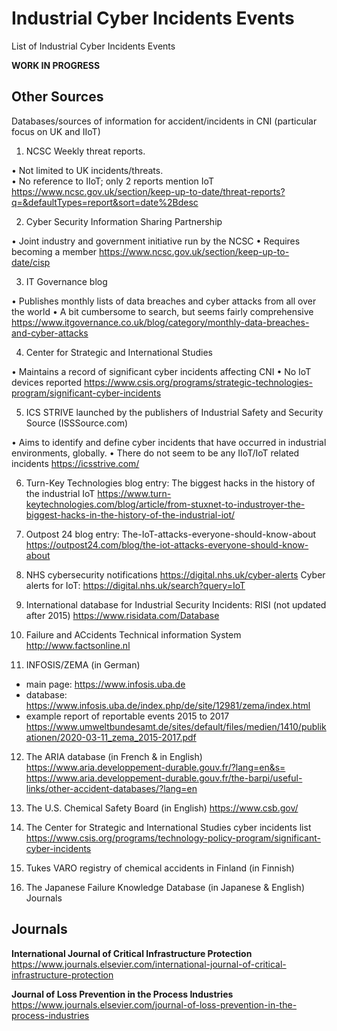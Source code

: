 # Industrial Cyber Incidents Events

List of Industrial Cyber Incidents Events

**WORK IN PROGRESS**

## Other Sources
Databases/sources of information for accident/incidents in CNI (particular focus on UK and IIoT)

1. NCSC Weekly threat reports. 

•	Not limited to UK incidents/threats.  
•	No reference to IIoT; only 2 reports mention IoT
https://www.ncsc.gov.uk/section/keep-up-to-date/threat-reports?q=&defaultTypes=report&sort=date%2Bdesc

2. Cyber Security Information Sharing Partnership 

•	Joint industry and government initiative run by the NCSC
•	Requires becoming a member 
https://www.ncsc.gov.uk/section/keep-up-to-date/cisp

3. IT Governance blog

•	Publishes monthly lists of data breaches and cyber attacks from all over the world
•	A bit cumbersome to search, but seems fairly comprehensive
https://www.itgovernance.co.uk/blog/category/monthly-data-breaches-and-cyber-attacks

4. Center for Strategic and International Studies

•	Maintains a record of significant cyber incidents affecting CNI
•	No IoT devices reported
https://www.csis.org/programs/strategic-technologies-program/significant-cyber-incidents

5.  ICS STRIVE launched by the publishers of Industrial Safety and Security Source (ISSSource.com) 

•	Aims to identify and define cyber incidents that have occurred in industrial environments, globally.
•	There do not seem to be any IIoT/IoT  related incidents
https://icsstrive.com/

6. Turn-Key Technologies blog entry: The biggest hacks in the history of the industrial IoT
https://www.turn-keytechnologies.com/blog/article/from-stuxnet-to-industroyer-the-biggest-hacks-in-the-history-of-the-industrial-iot/

7. Outpost 24 blog entry: The-IoT-attacks-everyone-should-know-about
https://outpost24.com/blog/the-iot-attacks-everyone-should-know-about

8. NHS cybersecurity notifications
https://digital.nhs.uk/cyber-alerts
Cyber alerts for IoT: https://digital.nhs.uk/search?query=IoT

9. International database for Industrial Security Incidents: RISI (not updated after 2015)
https://www.risidata.com/Database

10. Failure and ACcidents Technical information System
http://www.factsonline.nl


11. INFOSIS/ZEMA (in German)
- main page: https://www.infosis.uba.de 
- database:  https://www.infosis.uba.de/index.php/de/site/12981/zema/index.html 
- example report of reportable events 2015 to 2017
https://www.umweltbundesamt.de/sites/default/files/medien/1410/publikationen/2020-03-11_zema_2015-2017.pdf

12. The ARIA database (in French & in English)
https://www.aria.developpement-durable.gouv.fr/?lang=en&s= 
https://www.aria.developpement-durable.gouv.fr/the-barpi/useful-links/other-accident-databases/?lang=en

13. The U.S. Chemical Safety Board (in English)
https://www.csb.gov/

14. The Center for Strategic and International Studies cyber incidents list
https://www.csis.org/programs/technology-policy-program/significant-cyber-incidents

15. Tukes VARO registry of chemical accidents in Finland (in Finnish)

16. The Japanese Failure Knowledge Database (in Japanese & English)
Journals

## Journals
**International Journal of Critical Infrastructure Protection**
https://www.journals.elsevier.com/international-journal-of-critical-infrastructure-protection

**Journal of Loss Prevention in the Process Industries**
https://www.journals.elsevier.com/journal-of-loss-prevention-in-the-process-industries
